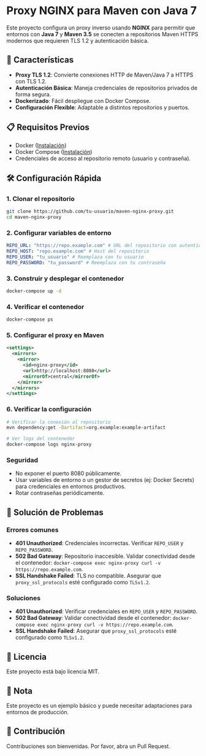 # Proxy NGINX para Maven con Java 7

Este proyecto configura un proxy inverso usando **NGINX** para permitir que entornos con **Java 7** y **Maven 3.5** se conecten a repositorios Maven HTTPS modernos que requieren TLS 1.2 y autenticación básica.

## 🚀 Características

- **Proxy TLS 1.2**: Convierte conexiones HTTP de Maven/Java 7 a HTTPS con TLS 1.2.
- **Autenticación Básica**: Maneja credenciales de repositorios privados de forma segura.
- **Dockerizado**: Fácil despliegue con Docker Compose.
- **Configuración Flexible**: Adaptable a distintos repositorios y puertos.

## 📋 Requisitos Previos

- Docker ([Instalación](https://docs.docker.com/get-docker/))
- Docker Compose ([Instalación](https://docs.docker.com/compose/install/))
- Credenciales de acceso al repositorio remoto (usuario y contraseña).

## 🛠️ Configuración Rápida

### 1. Clonar el repositorio

```bash
git clone https://github.com/tu-usuario/maven-nginx-proxy.git
cd maven-nginx-proxy
```

### 2. Configurar variables de entorno

```yaml
REPO_URL: "https://repo.example.com" # URL del repositorio con autenticación
REPO_HOST: "repo.example.com" # Host del repositorio
REPO_USER: "tu_usuario" # Reemplaza con tu usuario
REPO_PASSWORD: "tu_password" # Reemplaza con tu contraseña
```

### 3. Construir y desplegar el contenedor

```bash
docker-compose up -d
```

### 4. Verificar el contenedor

```bash
docker-compose ps
```

### 5. Configurar el proxy en Maven

```xml
<settings>
  <mirrors>
    <mirror>
      <id>nginx-proxy</id>
      <url>http://localhost:8080</url>
      <mirrorOf>central</mirrorOf>
    </mirror>
  </mirrors>
</settings>
```

### 6. Verificar la configuración

```bash
# Verificar la conexión al repositorio
mvn dependency:get -Dartifact=org.example:example-artifact

# Ver logs del contenedor
docker-compose logs nginx-proxy
```

### Seguridad

- No exponer el puerto 8080 públicamente.
- Usar variables de entorno o un gestor de secretos (ej: Docker Secrets) para credenciales en entornos productivos.
- Rotar contraseñas periódicamente.

## 🚨 Solución de Problemas

### Errores comunes

- **401 Unauthorized**: Credenciales incorrectas. Verificar `REPO_USER` y `REPO_PASSWORD`.
- **502 Bad Gateway**: Repositorio inaccesible. Validar conectividad desde el contenedor: `docker-compose exec nginx-proxy curl -v https://repo.example.com`.
- **SSL Handshake Failed**: TLS no compatible. Asegurar que `proxy_ssl_protocols` esté configurado como `TLSv1.2`.

### Soluciones

- **401 Unauthorized**: Verificar credenciales en `REPO_USER` y `REPO_PASSWORD`.
- **502 Bad Gateway**: Validar conectividad desde el contenedor: `docker-compose exec nginx-proxy curl -v https://repo.example.com`.
- **SSL Handshake Failed**: Asegurar que `proxy_ssl_protocols` esté configurado como `TLSv1.2`.

## 📝 Licencia

Este proyecto está bajo licencia MIT.

## 📝 Nota

Este proyecto es un ejemplo básico y puede necesitar adaptaciones para entornos de producción.

## 📝 Contribución

Contribuciones son bienvenidas. Por favor, abra un Pull Request.
